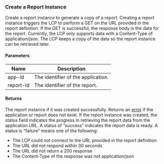 ### Create a Report Instance

Create a report instance to generate a copy of a report. Creating a report instance triggers the LCP to perform a GET on the URL provided in the report definition. If the GET is successful, the response body is the data for the report. Currently, the LCP only supports data with a Content-Type of application/json. The LCP keeps a copy of the data so the report instance can be retrieved later.

#### Parameters

<table>
    <thead>
        <tr>
            <th>Name</th>
            <th>Description</th>
        </tr>
    </thead>
    <tbody>
        <tr>
            <td>app-id</td>
            <td>The identifier of the application.</td>
        </tr>
        <tr>
            <td>report-id</td>
            <td>The identifier of the report.</td>
        </tr>
    </tbody>
</table>

#### Returns

The report instance if it was created successfully. Returns an [error](./?doc=reference-manual#errors) if the application or report does not exist. If the report instance was created, the status field indicates the progress in retrieving the report data from the application URL. A status of “success” indicates the report data is ready. A status is “failure” means one of the following:
<ul>
  <li>The LCP could not connect to the URL provided in the report definition</li>
  <li>The URL did not respond within 30 seconds</li>
  <li>The URL did not return a 200 response</li>
  <li>The Content-Type of the response was not application/json</li>
</ul>















